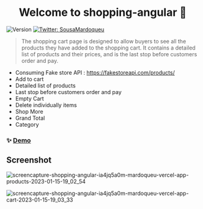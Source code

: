 <h1 align="center">Welcome to shopping-angular 👋</h1>
<p>
  <img alt="Version" src="https://img.shields.io/badge/version-0.0.0-blue.svg?cacheSeconds=2592000" />
  <a href="https://twitter.com/SousaMardoqueu" target="_blank">
    <img alt="Twitter: SousaMardoqueu" src="https://img.shields.io/twitter/follow/SousaMardoqueu.svg?style=social" />
  </a>
</p>

> The shopping cart page is designed to allow buyers to see all the products they have added to the shopping cart. It contains a detailed list of products and their prices, and is the last stop before customers order and pay.

* Consuming Fake store API : https://fakestoreapi.com/products/
* Add to cart
* Detailed list of products
* Last stop before customers order and pay
* Empty Cart
* Delete individually items
* Shop More
* Grand Total
* Category


### ✨ [Demo](https://shoppingangular.vercel.app/products)

## Screenshot 

![screencapture-shopping-angular-ia4jq5a0m-mardoqueu-vercel-app-products-2023-01-15-19_02_54](https://user-images.githubusercontent.com/11077068/212569595-5648e3b4-6ad6-4ef5-b572-fd98edbfa955.png)

![screencapture-shopping-angular-ia4jq5a0m-mardoqueu-vercel-app-cart-2023-01-15-19_03_33](https://user-images.githubusercontent.com/11077068/212569598-111443e4-a0b2-4733-98ae-47b1bc17cce0.png)



